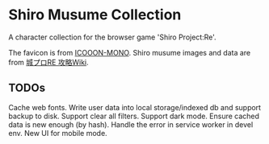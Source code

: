 # Shiro Musume Collection
A character collection for the browser game 'Shiro Project:Re'.

The favicon is from [ICOOON-MONO](https://icooon-mono.com/10109/).
Shiro musume images and data are from [城プロRE 攻略Wiki](https://scre.swiki.jp/).


## TODOs
Cache web fonts.
Write user data into local storage/indexed db and support backup to disk.
Support clear all filters.
Support dark mode.
Ensure cached data is new enough (by hash).
Handle the error in service worker in devel env.
New UI for mobile mode.
